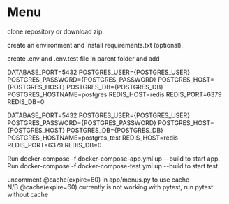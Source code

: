 # Menu

clone repository or download zip.

create an environment and install requirements.txt (optional).

create .env and .env.test file in parent folder and add

DATABASE_PORT=5432 POSTGRES_USER={POSTGRES_USER} POSTGRES_PASSWORD={POSTGRES_PASSWORD} POSTGRES_HOST={POSTGRES_HOST} POSTGRES_DB={POSTGRES_DB} POSTGRES_HOSTNAME=postgres REDIS_HOST=redis REDIS_PORT=6379 REDIS_DB=0

DATABASE_PORT=5432 POSTGRES_USER={POSTGRES_USER} POSTGRES_PASSWORD={POSTGRES_PASSWORD} POSTGRES_HOST={POSTGRES_HOST} POSTGRES_DB={POSTGRES_DB} POSTGRES_HOSTNAME=postgres_test REDIS_HOST=redis REDIS_PORT=6379 REDIS_DB=0

Run docker-compose -f docker-compose-app.yml up --build to start app.
Run docker-compose -f docker-compose-test.yml up --build to start test.

uncomment @cache(expire=60) in app/menus.py to use cache  
N/B @cache(expire=60) currently is not working with pytest, run pytest without cache
